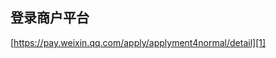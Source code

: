## 登录商户平台

[https://pay.weixin.qq.com/apply/applyment4normal/detail][1]


[1]: https://pay.weixin.qq.com/apply/applyment4normal/detail